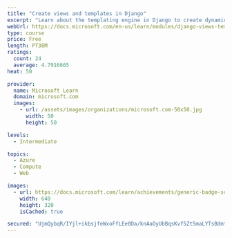 ```yaml
---
title: "Create views and templates in Django"
excerpt: "Learn about the templating engine in Django to create dynamic HTML. In this module, you'll create views and use template variables, inheritance, and tags."
webUrl: https://docs.microsoft.com/en-us/learn/modules/django-views-templates/
type: course
price: Free
length: PT38M
ratings:
  count: 24
  average: 4.7916665
heat: 50

provider:
  name: Microsoft Learn
  domain: microsoft.com
  images:
    - url: /assets/images/organizations/microsoft.com-50x50.jpg
      width: 50
      height: 50

levels:
  - Intermediate

topics:
  - Azure
  - Compute
  - Web

images:
  - url: https://docs.microsoft.com/learn/achievements/generic-badge-social.png
    width: 640
    height: 320
    isCached: true

secured: "UjmQybqR/IYjl+ikbsjfeWxoFfLEe0Da/knAaOyUbBqsKvf5Zt5maLYTsBdmtMKuUN2w8lWglwON/kBscMLb6zdEOXyapSaPwzyVjH5oXNCYm9VLq8RFwvSsQgWqX28EhqepqOa8jyI0RTsVgQwFMZr8KZlTwBw4IoL2/19U0AXz5SxDmtZXqqYCXIatyzv7yLjYGHn9lLEgyQghp7oAG+hdzjfEMv4+A7NOBi4zyNBi1HTP/fKT4/QYWk7EBSBiTZIipARzg6dNvg095ddkB01YFucJo+6bJQ9U2+n16Tb/I3gb0UUveuJLPaOmVpBg9+Cv4Rw3LOlx6HH4Kc9yy1cmDW0cMzJixJXJkyIofLXZjozZyPL1HkdMh0YWPpxCBdnCMP0sy814tUMSfM39nV5CP/LS58s+w/49Q6NaFZI=;GV8xTvStfMcxwHJhcBibZg=="
---
```


